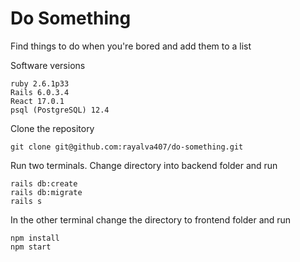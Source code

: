 # Do Something
Find things to do when you're bored and add them to a list

Software versions

```
ruby 2.6.1p33
Rails 6.0.3.4
React 17.0.1
psql (PostgreSQL) 12.4
```

Clone the repository

```
git clone git@github.com:rayalva407/do-something.git
```

Run two terminals. Change directory into backend folder and run

```
rails db:create
rails db:migrate
rails s
```

In the other terminal change the directory to frontend folder and run

```
npm install
npm start
```